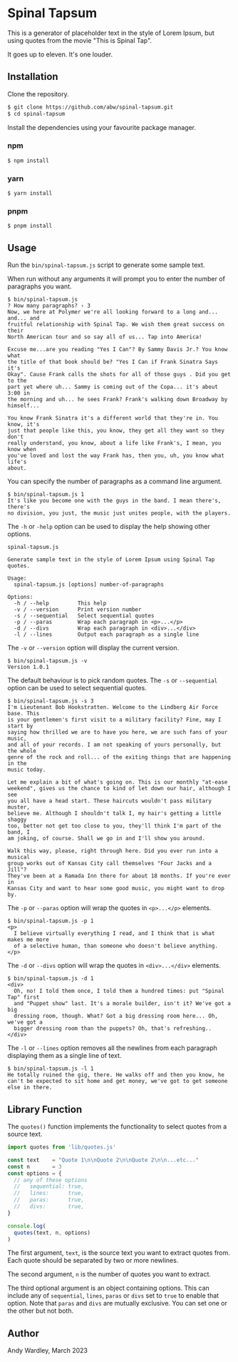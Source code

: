 # Spinal Tapsum

This is a generator of placeholder text in the style of Lorem Ipsum, but
using quotes from the movie "This is Spinal Tap".

It goes up to eleven.  It's one louder.

## Installation

Clone the repository.

```bash
$ git clone https://github.com/abw/spinal-tapsum.git
$ cd spinal-tapsum
```

Install the dependencies using your favourite package manager.

### npm

```
$ npm install
```

### yarn

```
$ yarn install
```

### pnpm

```
$ pnpm install
```

## Usage

Run the `bin/spinal-tapsum.js` script to generate some sample text.

When run without any arguments it will prompt you to enter the number of
paragraphs you want.

```
$ bin/spinal-tapsum.js
? How many paragraphs? › 3
Now, we here at Polymer we're all looking forward to a long and... and... and
fruitful relationship with Spinal Tap. We wish them great success on their
North American tour and so say all of us... Tap into America!

Excuse me...are you reading "Yes I Can"? By Sammy Davis Jr.? You know what
the title of that book should be? "Yes I Can if Frank Sinatra Says it's
Okay". Cause Frank calls the shots for all of those guys . Did you get to the
part yet where uh... Sammy is coming out of the Copa... it's about 3:00 in
the morning and uh... he sees Frank? Frank's walking down Broadway by
himself...

You know Frank Sinatra it's a different world that they're in. You know, it's
just that people like this, you know, they get all they want so they don't
really understand, you know, about a life like Frank's, I mean, you know when
you've loved and lost the way Frank has, then you, uh, you know what life's
about.
```

You can specify the number of paragraphs as a command line argument.

```
$ bin/spinal-tapsum.js 1
It's like you become one with the guys in the band. I mean there's, there's
no division, you just, the music just unites people, with the players.
```

The `-h` or `-help` option can be used to display the help showing other
options.

```
spinal-tapsum.js

Generate sample text in the style of Lorem Ipsum using Spinal Tap quotes.

Usage:
  spinal-tapsum.js [options] number-of-paragraphs

Options:
  -h / --help         This help
  -v / --version      Print version number
  -s / --sequential   Select sequential quotes
  -p / --paras        Wrap each paragraph in <p>...</p>
  -d / --divs         Wrap each paragraph in <div>...</div>
  -l / --lines        Output each paragraph as a single line
```

The `-v` or `--version` option will display the current version.

```
$ bin/spinal-tapsum.js -v
Version 1.0.1
```

The default behaviour is to pick random quotes.  The `-s` or `--sequential`
option can be used to select sequential quotes.

```
$ bin/spinal-tapsum.js -s 3
I'm Lieutenant Bob Hookstratten. Welcome to the Lindberg Air Force base. This
is your gentlemen's first visit to a military facility? Fine, may I start by
saying how thrilled we are to have you here, we are such fans of your music,
and all of your records. I am not speaking of yours personally, but the whole
genre of the rock and roll... of the exiting things that are happening in the
music today.

Let me explain a bit of what's going on. This is our monthly "at-ease
weekend", gives us the chance to kind of let down our hair, although I see
you all have a head start. These haircuts wouldn't pass military muster,
believe me. Although I shouldn't talk I, my hair's getting a little shaggy
too, better not get too close to you, they'll think I'm part of the band, I
am joking, of course. Shall we go in and I'll show you around.

Walk this way, please, right through here. Did you ever run into a musical
group works out of Kansas City call themselves "Four Jacks and a Jill"?
They've been at a Ramada Inn there for about 18 months. If you're ever in
Kansas City and want to hear some good music, you might want to drop by.
```

The `-p` or `--paras` option will wrap the quotes in `<p>...</p>` elements.

```
$ bin/spinal-tapsum.js -p 1
<p>
  I believe virtually everything I read, and I think that is what makes me more
  of a selective human, than someone who doesn't believe anything.
</p>
```

The `-d` or `--divs` option will wrap the quotes in `<div>...</div>` elements.

```
$ bin/spinal-tapsum.js -d 1
<div>
  Oh, no! I told them once, I told them a hundred times: put "Spinal Tap" first
  and "Puppet show" last. It's a morale builder, isn't it? We've got a big
  dressing room, though. What? Got a big dressing room here... Oh, we've got a
  bigger dressing room than the puppets? Oh, that's refreshing..
</div>
```

The `-l` or `--lines` option removes all the newlines from each paragraph
displaying them as a single line of text.

```
$ bin/spinal-tapsum.js -l 1
He totally ruined the gig, there. He walks off and then you know, he can't be expected to sit home and get money, we've got to get someone else in there.
```

## Library Function

The `quotes()` function implements the functionality to select quotes from
a source text.


```js
import quotes from 'lib/quotes.js'

const text    = "Quote 1\n\nQuote 2\n\nQuote 2\n\n...etc..."
const n       = 3
const options = {
  // any of these options
  //   sequential: true,
  //   lines:      true,
  //   paras:      true,
  //   divs:       true,
}

console.log(
  quotes(text, n, options)
)
```

The first argument, `text`, is the source text you want to extract quotes
from.  Each quote should be separated by two or more newlines.

The second argument, `n` is the number of quotes you want to extract.

The third optional argument is an object containing options.  This can include
any of `sequential`, `lines`, `paras` or `divs` set to `true` to enable that
option.  Note that `paras` and `divs` are mutually exclusive.  You can set
one or the other but not both.

## Author

Andy Wardley, March 2023
